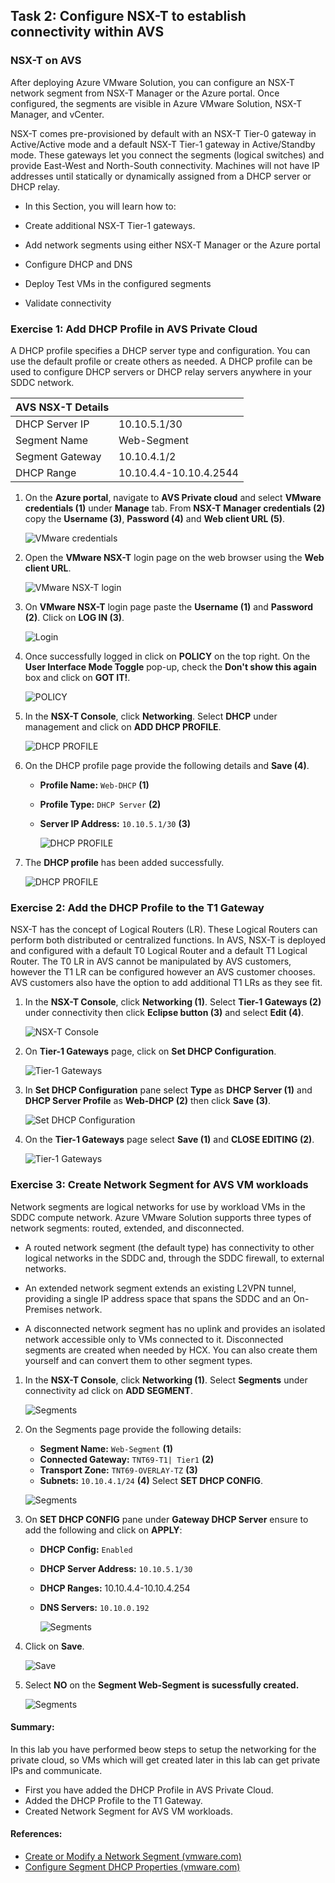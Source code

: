 ## Task 2: Configure NSX-T to establish connectivity within AVS

### NSX-T on AVS
After deploying Azure VMware Solution, you can configure an NSX-T network segment from NSX-T Manager or the Azure portal. Once configured, the segments are visible in Azure VMware Solution, NSX-T Manager, and vCenter.

NSX-T comes pre-provisioned by default with an NSX-T Tier-0 gateway in Active/Active mode and a default NSX-T Tier-1 gateway in Active/Standby mode. These gateways let you connect the segments (logical switches) and provide East-West and North-South connectivity. Machines will not have IP addresses until statically or dynamically assigned from a DHCP server or DHCP relay.

  - In this Section, you will learn how to:

  - Create additional NSX-T Tier-1 gateways.

  - Add network segments using either NSX-T Manager or the Azure portal

  - Configure DHCP and DNS

  - Deploy Test VMs in the configured segments

  - Validate connectivity

### Exercise 1: Add DHCP Profile in AVS Private Cloud
A DHCP profile specifies a DHCP server type and configuration. You can use the default profile or create others as needed. A DHCP profile can be used to configure DHCP servers or DHCP relay servers anywhere in your SDDC network.

|AVS NSX-T Details|	  |
|-------|-------|
|DHCP Server IP	| 10.10.5.1/30|
|Segment Name| Web-Segment|
|Segment Gateway| 10.10.4.1/2|
|DHCP Range| 10.10.4.4-10.10.4.2544|



1. On the **Azure portal**, navigate to **AVS Private cloud** and select **VMware credentials (1)** under **Manage** tab. From **NSX-T Manager credentials (2)** copy the **Username (3)**, **Password (4)** and **Web client URL (5)**.
 
   ![VMware credentials](Images/task-2.2.jpg)
   
2. Open the **VMware NSX-T** login page on the web browser using the **Web client URL**.

   ![VMware NSX-T login](Images/task-2.1.jpg)   
   
3. On **VMware NSX-T** login page paste the **Username (1)** and **Password (2)**. Click on **LOG IN (3)**.

   ![Login](Images/task2.3.jpg)

4. Once successfully logged in click on **POLICY** on the top right. On the **User Interface Mode Toggle** pop-up, check the **Don't show this again** box and click on **GOT IT!**.

   ![POLICY](Images/task2.4.jpg)

5. In the **NSX-T Console**, click **Networking**. Select **DHCP** under management and click on **ADD DHCP PROFILE**.

   ![DHCP PROFILE](Images/task2.5.jpg)

6. On the DHCP profile page provide the following details and **Save (4)**.
  
   - **Profile Name:** `Web-DHCP` **(1)**
   - **Profile Type:** `DHCP Server` **(2)**
   - **Server IP Address:** `10.10.5.1/30` **(3)**

      ![DHCP PROFILE](Images/task2.6.jpg)

7. The **DHCP profile** has been added successfully.

   ![DHCP PROFILE](Images/task2.7.jpg)

### Exercise 2: Add the DHCP Profile to the T1 Gateway

NSX-T has the concept of Logical Routers (LR). These Logical Routers can perform both distributed or centralized functions. In AVS, NSX-T is deployed and configured with a default T0 Logical Router and a default T1 Logical Router. The T0 LR in AVS cannot be manipulated by AVS customers, however the T1 LR can be configured however an AVS customer chooses. AVS customers also have the option to add additional T1 LRs as they see fit.

1. In the **NSX-T Console**, click **Networking (1)**. Select **Tier-1 Gateways (2)** under connectivity then click **Eclipse button (3)** and select **Edit (4)**.

   ![NSX-T Console](Images/task2.8.jpg)

2. On **Tier-1 Gateways** page, click on **Set DHCP Configuration**. 

   ![Tier-1 Gateways](Images/task2.9.jpg)

3. In **Set DHCP Configuration** pane select **Type** as **DHCP Server (1)** and **DHCP Server Profile** as **Web-DHCP (2)** then click **Save (3)**.

   ![Set DHCP Configuration](Images/task2.10.jpg) 

4. On the  **Tier-1 Gateways** page select **Save (1)** and **CLOSE EDITING (2)**.

   ![Tier-1 Gateways](Images/task2.11.jpg)

### Exercise 3: Create Network Segment for AVS VM workloads
Network segments are logical networks for use by workload VMs in the SDDC compute network. Azure VMware Solution supports three types of network segments: routed, extended, and disconnected.

   - A routed network segment (the default type) has connectivity to other logical networks in the SDDC and, through the SDDC firewall, to external networks.

   - An extended network segment extends an existing L2VPN tunnel, providing a single IP address space that spans the SDDC and an On-Premises network.

   - A disconnected network segment has no uplink and provides an isolated network accessible only to VMs connected to it. Disconnected segments are created when needed by HCX. You can also create them yourself and can convert them to other segment types.

1. In the **NSX-T Console**, click **Networking (1)**. Select **Segments** under connectivity ad click on **ADD SEGMENT**.

   ![Segments](Images/task2.12.jpg) 

2. On the Segments page provide the following details:

   - **Segment Name:**  `Web-Segment` **(1)**
   - **Connected Gateway:**  `TNT69-T1| Tier1` **(2)**
   - **Transport Zone:** `TNT69-OVERLAY-TZ` **(3)**
   - **Subnets:** `10.10.4.1/24` **(4)**
   Select **SET DHCP CONFIG**.

   ![Segments](Images/task2.13.jpg)

3. On **SET DHCP CONFIG** pane under **Gateway DHCP Server** ensure to add the following and click on **APPLY**: 
   
    - **DHCP Config:** `Enabled`
    - **DHCP Server Address:** `10.10.5.1/30` 
    - **DHCP Ranges:** 10.10.4.4-10.10.4.254
    - **DNS Servers:** `10.10.0.192`

       ![Segments](Images/task2.14.jpg)   

4. Click on **Save**.

   ![Save](Images/task2.15.jpg) 

5. Select **NO** on the **Segment Web-Segment is sucessfully created.**

   ![Segments](Images/task2.16.jpg) 
   
#### Summary:
In this lab you have performed beow steps to setup the networking for the private cloud, so VMs which will get created later in this lab can get private IPs and communicate.
  * First you have added the DHCP Profile in AVS Private Cloud.
  * Added the DHCP Profile to the T1 Gateway.
  * Created Network Segment for AVS VM workloads.

#### References:
  * [Create or Modify a Network Segment (vmware.com)](https://docs.vmware.com/en/VMware-Cloud-on-AWS/services/com.vmware.vmc-aws.networking-security/GUID-267DEADB-BD01-46B7-82D5-B9AA210CA9EE.html)
  * [Configure Segment DHCP Properties (vmware.com)](https://docs.vmware.com/en/VMware-Cloud-on-AWS/services/com.vmware.vmc-aws.networking-security/GUID-F6D433BE-753E-4B44-82FF-236CEBA17F8B.html)


